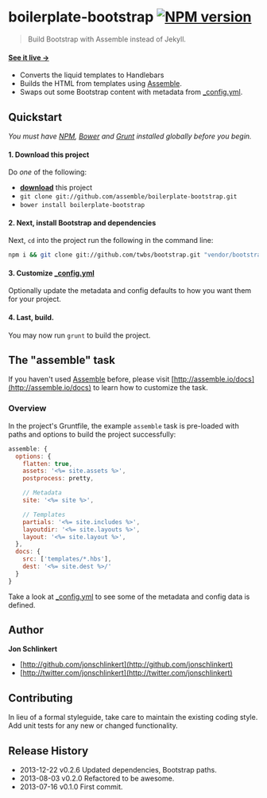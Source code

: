 # boilerplate-bootstrap [![NPM version](https://badge.fury.io/js/boilerplate-bootstrap.png)](http://badge.fury.io/js/boilerplate-bootstrap)

> Build Bootstrap with Assemble instead of Jekyll.

#### [See it live →](http://assemble.github.io/boilerplate-bootstrap/)

* Converts the liquid templates to Handlebars
* Builds the HTML from templates using [Assemble][assemble].
* Swaps out some Bootstrap content with metadata from [_config.yml](./_config.yml).

## Quickstart
_You must have [NPM](npmjs.org), [Bower][bower] and [Grunt][grunt] installed globally before you begin._

#### 1. Download this project
Do _one_ of the following:

* **[download][download]** this project
* `git clone git://github.com/assemble/boilerplate-bootstrap.git`
* `bower install boilerplate-bootstrap`

#### 2. Next, install Bootstrap and dependencies
Next, `cd` into the project run the following in the command line:

```bash
npm i && git clone git://github.com/twbs/bootstrap.git "vendor/bootstrap" && cd vendor/bootstrap && npm i
```

#### 3. Customize [_config.yml](./_config.yml)
Optionally update the metadata and config defaults to how you want them for your project.


#### 4. Last, build.
You may now run `grunt` to build the project.


## The "assemble" task
If you haven't used [Assemble][assemble] before, please visit [http://assemble.io/docs](http://assemble.io/docs) to learn how to customize the task.

### Overview
In the project's Gruntfile, the example `assemble` task is pre-loaded with paths and options to build the project successfully:

```js
assemble: {
  options: {
    flatten: true,
    assets: '<%= site.assets %>',
    postprocess: pretty,

    // Metadata
    site: '<%= site %>',

    // Templates
    partials: '<%= site.includes %>',
    layoutdir: '<%= site.layouts %>',
    layout: '<%= site.layout %>',
  },
  docs: {
    src: ['templates/*.hbs'],
    dest: '<%= site.dest %>/'
  }
}
```

Take a look at [_config.yml](./_config.yml) to see some of the metadata and config data is defined.



## Author

**Jon Schlinkert**

+ [http://github.com/jonschlinkert](http://github.com/jonschlinkert)
+ [http://twitter.com/jonschlinkert](http://twitter.com/jonschlinkert)


## Contributing
In lieu of a formal styleguide, take care to maintain the existing coding style. Add unit tests for any new or changed functionality.


## Release History
* 2013-12-22    v0.2.6    Updated dependencies, Bootstrap paths.
* 2013-08-03    v0.2.0    Refactored to be awesome.
* 2013-07-16    v0.1.0    First commit.


[download]: https://github.com/assemble/boilerplate-bootstrap/archive/master.zip "Download boilerplate-bootstrap"
[helpers]: https://github.com/assemble/handlebars-helpers "Handlebars Helpers"
[assemble]: https://github.com/assemble/assemble/ "Assemble"
[assemble-boilerplates]: https://github.com/assemble/assemble-boilerplates "Assemble Boilerplates"

[bower]: https://github.com/bower/bower
[grunt]: http://gruntjs.com
[gruntfile]: http://gruntjs.com/sample-gruntfile
[configuring tasks]: http://gruntjs.com/configuring-tasks
[tasks-and-targets]: http://gruntjs.com/configuring-tasks#task-configuration-and-targets
[files-object]: http://gruntjs.com/configuring-tasks#building-the-files-object-dynamically